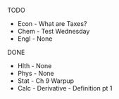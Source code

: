 TODO
- Econ - What are Taxes?
- Chem - Test Wednesday
- Engl - None

DONE
- Hlth - None
- Phys - None
- Stat - Ch 9 Warpup
- Calc - Derivative - Definition pt 1

